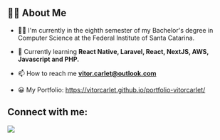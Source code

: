 


## 🙋‍♂️ About Me

- 👨‍🎓 I'm currently in the eighth semester of my Bachelor's degree in Computer Science at the Federal Institute of Santa Catarina.

- 🌱 Currently learning **React Native, Laravel, React, NextJS, AWS, Javascript and PHP.**

- 📫 How to reach me **vitor.carlet@outlook.com**

- 😀 My Portfolio: https://vitorcarlet.github.io/portfolio-vitorcarlet/
## Connect with me:
<p align="left">

<a href = "https://www.linkedin.com/in/vitor-carlet/"><img src="https://img.icons8.com/fluent/48/000000/linkedin.png"/></a>



</p>

